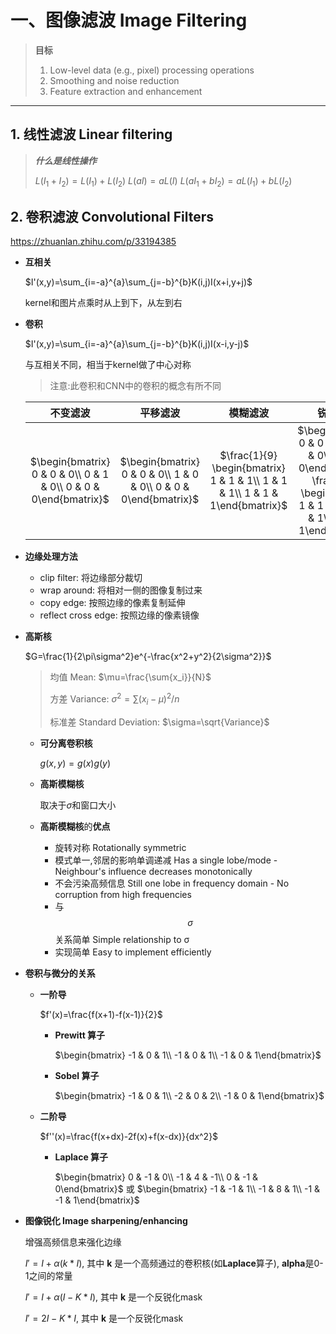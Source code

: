 # 一、图像滤波 Image Filtering

> **目标**
>
> 1. Low-level data (e.g., pixel) processing operations
> 2. Smoothing and noise reduction
> 3. Feature extraction and enhancement

---

## 1. 线性滤波 Linear filtering

> ***什么是线性操作***
>
> $L(I_1+I_2)=L(I_1)+L(I_2)$
> $L(aI)=aL(I)$
> $L(aI_1+bI_2)=aL(I_1)+bL(I_2)$

## 2. 卷积滤波 Convolutional Filters

https://zhuanlan.zhihu.com/p/33194385

- **互相关**

	$I'(x,y)=\sum_{i=-a}^{a}\sum_{j=-b}^{b}K(i,j)I(x+i,y+j)$

	kernel和图片点乘时从上到下，从左到右

- **卷积**

	$I'(x,y)=\sum_{i=-a}^{a}\sum_{j=-b}^{b}K(i,j)I(x-i,y-j)$

	与互相关不同，相当于kernel做了中心对称

	> 注意:此卷积和CNN中的卷积的概念有所不同

	|                           不变滤波                           |                           平移滤波                           |                           模糊滤波                           |                           锐化滤波                           |
	| :----------------------------------------------------------: | :----------------------------------------------------------: | :----------------------------------------------------------: | :----------------------------------------------------------: |
	| $\begin{bmatrix} 0 & 0 & 0\\ 0 & 1 & 0\\ 0 & 0 & 0\end{bmatrix}$ | $\begin{bmatrix} 0 & 0 & 0\\ 1 & 0 & 0\\ 0 & 0 & 0\end{bmatrix}$ | $\frac{1}{9} \begin{bmatrix} 1 & 1 & 1\\ 1 & 1 & 1\\ 1 & 1 & 1\end{bmatrix}$ | $\begin{bmatrix} 0 & 0 & 0\\ 0 & 2 & 0\\ 0 & 0 & 0\end{bmatrix}-\frac{1}{9} \begin{bmatrix} 1 & 1 & 1\\ 1 & 1 & 1\\ 1 & 1 & 1\end{bmatrix}$ |

- **边缘处理方法**
	- clip filter: 将边缘部分裁切
	- wrap around: 将相对一侧的图像复制过来
	- copy edge: 按照边缘的像素复制延伸
	- reflect cross edge: 按照边缘的像素镜像
	
- **高斯核**

  $G=\frac{1}{2\pi\sigma^2}e^{-\frac{x^2+y^2}{2\sigma^2}}$
  > 均值 Mean: $\mu=\frac{\sum{x_i}}{N}$
  >
  > 方差 Variance: $\sigma^2=\sum{(x_i-\mu)^2/n}$
  >
  > 标准差 Standard Deviation: $\sigma=\sqrt{Variance}$
  
  - **可分离卷积核**
  
  	$g(x,y)=g(x)g(y)$
  
  - **高斯模糊核**
  
  	取决于$\sigma$和窗口大小
  
  - **高斯模糊核**的**优点**
  
  	- 旋转对称 Rotationally symmetric
  	- 模式单一,邻居的影响单调递减 Has a single lobe/mode - Neighbour's influence decreases monotonically
  	- 不会污染高频信息 Still one lobe in frequency domain - No corruption from high frequencies
  	- 与$$\sigma$$关系简单 Simple relationship to σ
  	- 实现简单 Easy to implement efficiently
  
- **卷积与微分的关系**

  - **一阶导**

    $f'(x)=\frac{f(x+1)-f(x-1)}{2}$

    - **Prewitt 算子**

    	$\begin{bmatrix} -1 & 0 & 1\\ -1 & 0 & 1\\ -1 & 0 & 1\end{bmatrix}$

    - **Sobel 算子**

    	$\begin{bmatrix} -1 & 0 & 1\\ -2 & 0 & 2\\ -1 & 0 & 1\end{bmatrix}$

  - **二阶导**

    $f''(x)=\frac{f(x+dx)-2f(x)+f(x-dx)}{dx^2}$

    - **Laplace 算子**

    	$\begin{bmatrix} 0 & -1 & 0\\ -1 & 4 & -1\\ 0 & -1 & 0\end{bmatrix}$ 或  $\begin{bmatrix} -1 & -1 & 1\\ -1 & 8 & 1\\ -1 & -1 & 1\end{bmatrix}$

- **图像锐化 Image sharpening/enhancing**

  增强高频信息来强化边缘

  $I'=I+\alpha(k*I)$, 其中 **k** 是一个高频通过的卷积核(如**Laplace**算子), **alpha**是0-1之间的常量

  $I'=I+\alpha(I-K*I)$, 其中 **k** 是一个反锐化mask

  $I'=2I-K*I$, 其中 **k** 是一个反锐化mask

  
